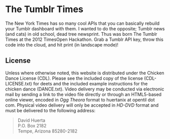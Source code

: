 The Tumblr Times
================

The New York Times has so many cool APIs that you can basically rebuild your Tumblr dashboard with them. I wanted to do the opposite; Tumblr news (and cats) in old school, dead tree newsprint. Thus was born The Tumblr Times at the 2012 TimesOpen Hackathon. Grab a Tumblr API key, throw this code into the cloud, and hit print (in landscape mode)!

License
-------

Unless where otherwise noted, this website is distributed under the Chicken Dance License (CDL).  Please see the included copy of the license (CDL-LICENSE.txt) for deets and the included example instructions for the chicken dance (DANCE.txt).  Video delivery may be conducted via electronic mail by sending a link to the video file directly or through an HTML5-based online viewer, encoded in *Ogg Theora* format to huertanix at opentil dot com.  Physical video delivery will only be accepted in *HD-DVD* format and must be delivered to the following address:

> David Huerta  
> P.O. Box 2182  
> Tempe, Arizona 85280-2182